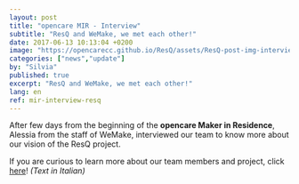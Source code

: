 ```yaml
---
layout: post
title: "opencare MIR - Interview"
subtitle: "ResQ and WeMake, we met each other!"
date: 2017-06-13 10:13:04 +0200
image: "https://opencarecc.github.io/ResQ/assets/ResQ-post-img-interview.jpg"
categories: ["news","update"]
by: "Silvia"
published: true
excerpt: "ResQ and WeMake, we met each other!"
lang: en
ref: mir-interview-resq
---
```


After few days from the beginning of the <b>opencare Maker in Residence</b>, Alessia from the staff of WeMake, interviewed our team to know more about our vision of the ResQ project.

If you are curious to learn more about our team members and project, click  [here](http://wemake.cc/2017/06/21/il-team-resq-al-lavoro-lintegrazione-dei-migranti/)! <i>(Text in Italian)</i>
